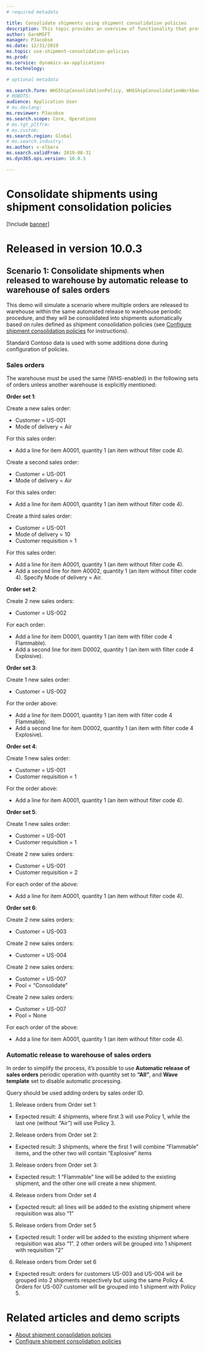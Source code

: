 ```yaml
---
# required metadata

title: Consolidate shipments using shipment consolidation policies
description: This topic provides an overview of functionality that provides use of shipment consolidation policies.
author: GarmMSFT
manager: PJacobse
ms.date: 12/31/2019
ms.topic: use-shipment-consolidation-policies
ms.prod:
ms.service: dynamics-ax-applications
ms.technology:

# optional metadata

ms.search.form: WHSShipConsolidationPolicy, WHSShipConsolidationWorkbench
# ROBOTS:
audience: Application User
# ms.devlang:
ms.reviewer: PJacobse
ms.search.scope: Core, Operations
# ms.tgt_pltfrm:
# ms.custom:
ms.search.region: Global
# ms.search.industry:
ms.author: v-olbara
ms.search.validFrom: 2019-08-31
ms.dyn365.ops.version: 10.0.3

---
```


# Consolidate shipments using shipment consolidation policies

[!include [banner](../includes/banner.md)]

# Released in version 10.0.3

## Scenario 1: Consolidate shipments when released to warehouse by automatic release to warehouse of sales orders

This demo will simulate a scenario where multiple orders are released to warehouse within the same automated release to warehouse periodic procedure, and they will be consolidated into shipments automatically based on rules defined as shipment consolidation policies (see [Configure shipment consolidation policies](../warehousing/configure-shipment-consolidation-policies.md) for instructions).

Standard Contoso data is used with some additions done during configuration of policies.

### Sales orders

The warehouse must be used the same (WHS-enabled) in the following sets of orders unless another warehouse is explicitly mentioned:

**Order set 1**:

Create a new sales order:
-	Customer = US-001
-	Mode of delivery = Air

For this sales order:

- Add a line for item A0001, quantity 1 (an item without filter code 4).

Create a second sales order:

- Customer = US-001
- Mode of delivery = Air

For this sales order:

- Add a line for item A0001, quantity 1 (an item without filter code 4).

Create a third sales order:

- Customer = US-001
- Mode of delivery = 10
- Customer requisition = 1

For this sales order:

- Add a line for item A0001, quantity 1 (an item without filter code 4).
- Add a second line for item A0002, quantity 1 (an item without filter code 4). Specify Mode of delivery = Air.

**Order set 2**:

Create 2 new sales orders:

- Customer = US-002

For each order:
-	Add a line for item D0001, quantity 1 (an item with filter code 4 Flammable).
-	Add a second line for item D0002, quantity 1 (an item with filter code 4 Explosive).

**Order set 3**:

Create 1 new sales order:
- Customer = US-002

For the order above:

-	Add a line for item D0001, quantity 1 (an item with filter code 4 Flammable).
-	Add a second line for item D0002, quantity 1 (an item with filter code 4 Explosive).

**Order set 4**:

Create 1 new sales order:
- Customer = US-001
- Customer requisition = 1

For the order above:
-	Add a line for item A0001, quantity 1 (an item without filter code 4).

**Order set 5**:

Create 1 new sales order:
-	Customer = US-001
-	Customer requisition = 1

Create 2 new sales orders:
- Customer = US-001
- Customer requisition = 2

For each order of the above:
-	Add a line for item A0001, quantity 1 (an item without filter code 4).

**Order set 6**:

Create 2 new sales orders:
-	Customer = US-003

Create 2 new sales orders:
-	Customer = US-004

Create 2 new sales orders:
-	Customer = US-007
-	Pool = “Consolidate”

Create 2 new sales orders:
-	Customer = US-007
-	Pool = None

For each order of the above:
-	Add a line for item A0001, quantity 1 (an item without filter code 4).

###	Automatic release to warehouse of sales orders

In order to simplify the process, it’s possible to use **Automatic release of sales orders** periodic operation with quantity set to **“All”**, and **Wave template** set to disable automatic processing.

Query should be used adding orders by sales order ID.

1.	Release orders from Order set 1:
  - Expected result: 4 shipments, where first 3 will use Policy 1, while the last one (without “Air”) will use Policy 3.
2.	Release orders from Order set 2:
  - Expected result: 3 shipments, where the first 1 will combine “Flammable” items, and the other two will contain “Explosive” items
3.	Release orders from Order set 3:
  - Expected result: 1 “Flammable” line will be added to the existing shipment, and the other one will create a new shipment.
4.	Release orders from Order set 4
  - Expected result: all lines will be added to the existing shipment where requisition was also “1”

5.	Release orders from Order set 5
  - Expected result: 1 order will be added to the existing shipment where requisition was also “1”. 2 other orders will be grouped into 1 shipment with requisition “2”
6.	Release orders from Order set 6
  - Expected result: orders for customers US-003 and US-004 will be grouped into 2 shipments respectively but using the same Policy 4. Orders for US-007 customer will be grouped into 1 shipment with Policy 5.


# Related articles and demo scripts

- [About shipment consolidation policies](../about-shipment-consolidation-policies.md)  
- [Configure shipment consolidation policies](../configure-shipment-consolidation-policies.md)
